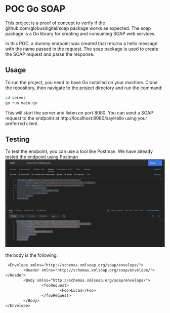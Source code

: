 # POC Go SOAP
This project is a proof of concept to verify if the github.com/globusdigital/soap package works as expected. The soap package is a Go library for creating and consuming SOAP web services.

In this POC, a dummy endpoint was created that returns a hello message with the name passed in the request. The soap package is used to create the SOAP request and parse the response.

## Usage
To run the project, you need to have Go installed on your machine. Clone the repository, then navigate to the project directory and run the command:

```sh
cd server
go run main.go
```
This will start the server and listen on port 8080. You can send a SOAP request to the endpoint at http://localhost:8080/sayHello using your preferred client.

## Testing
To test the endpoint, you can use a tool like Postman. We have already tested the endpoint using Postman ![Postman SOAP test](https://github.com/lucas-ep/poc-go-soap/blob/main/Screenshot%202023-05-05%20at%2014.58.37.png)

the body is the following:

```
 <Envelope xmlns="http://schemas.xmlsoap.org/soap/envelope/">
        <Header xmlns="http://schemas.xmlsoap.org/soap/envelope/"></Header>
        <Body xmlns="http://schemas.xmlsoap.org/soap/envelope/">
                <fooRequest>
                        <Foo>Lucas</Foo>
                </fooRequest>
        </Body>
</Envelope> 
```
